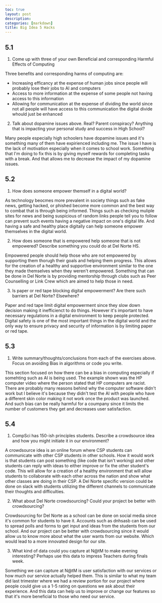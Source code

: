 ```yaml
---
toc: true
layout: post
description: 
categories: [markdown]
title: Big Idea 5 Hacks
---
```


## 5.1

1. Come up with three of your own Beneficial and corresponding Harmful Effects of Computing

Three benefits and corresponding harms of computing are:

- Increasing efficancy at the expense of human jobs since people will probably lose their jobs to AI and computers
- Access to more information at the expense of some people not having access to this information
- Allowing for communication at the expense of dividing the world since not all people will have access to this communication the digital divide whould just be enhanced

2. Talk about dopamine issues above. Real? Parent conspiracy? Anything that is impacting your personal study and success in High School?

Many people especially high schoolers have dopamine issues and it's something many of them have expirienced including me. The issue I have is the lack of motivation especially when it comes to school work. Something that I'm doing to fix this is by giving myself rewards for completing tasks with a break. And that allows me to decrease the impact of my dopamine issues.

## 5.2

1. How does someone empower themself in a digital world?

As technology beocmes more prevalent in society things such as fake news, getting hacked, or phished become more common and the best way to combat that is through being informed. Things such as checking muliple sites for news and being suspicious of random links people tell you to follow can prevent such events having a negative impact on one's digital life. And having a safe and healthy place digitally can help someone empower themselves in the digital world.

2. How does someone that is empowered help someone that is not empowered? Describe something you could do at Del Norte HS.

Empowered people should help those who are not empowered by supporting them thorugh their goals and helping them progress. This allows for the creation of a healthy and supportive environment similar to the one they made themselves when they weren't empowered. Something that can be done in Del Norte is by providing mentorship through clubs such as Peer Counselling or Link Crew which are aimed to help those in need.

3. Is paper or red tape blocking digital empowerment? Are there such barriers at Del Norte? Elsewhere?

Paper and red tape limit digital empowerment since they slow down decision making it inefficienct to do things. However it's important to have necessary regulations in a digital environment to keep people protected. Digital safety is one of the most important things in the digital world and the only way to ensure privacy and security of information is by limiting paper or red tape.

## 5.3

1. Write summary/thoughts/conclusions from each of the exercises above. Focus on avoiding Bias in algorithms or code you write.

This section focused on how there can be a bias in computing especially if somehting such as AI is being used. The example shown was the HP computer video where the person stated that HP computers are racist. There are probably many reasons behind why the computer software didn't work but I believe it's because they didn't test the AI with people who have a different skin color making it not work once the product was launched. And such bias can be really harmful for a coumpany since it limits the number of customers they get and decreases user satisfaction.

## 5.4

1. CompSci has 150-ish principles students. Describe a crowdsource idea and how you might initiate it in our environment?

 A crowdsource idea is an online forum where CSP students can communicate with other CSP students in other schools. How it would work is that students can post something (like code that isn't working) and other students can reply with ideas to either improve or fix the other student's code. This will allow for a creation of a healthy environment that will allow students to collaborate with each other across the nation and show what other classes are doing in their CSP. A Del Norte specific version could be done on slack with students utilizing the different channels to communicate their thoughts and difficulties.

2. What about Del Norte crowdsourcing? Could your project be better with crowdsourcing?

Crowdsourcing for Del Norte as a school can be done on social media since it's common for students to have it. Accounts such as dnhsasb can be used to spread polls and forms to get input and ideas from the students from our school. And our project can be better with crowdsourcing since it would allow us to know more about what the user wants from our website. Which would lead to a more innovated design for our site.

3. What kind of data could you capture at N@tM to make evening interesting? Perhaps use this data to impress Teachers during finals week.

Something we can capture at N@tM is user satisfaction with our services or how much our service actually helped them. This is similar to what my team did last trimester where we had a review portion for our project where people could give us a 1-5 rating on questions we ask about their experience. And this data can help us to improve or change our features so that it's more beneficial to those who need our service.
